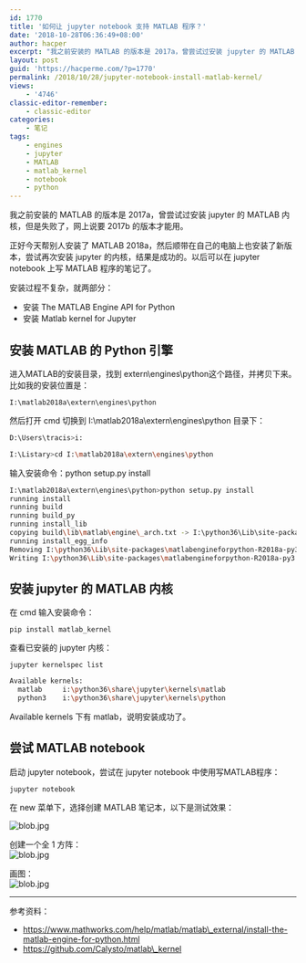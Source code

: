 ```yaml
---
id: 1770
title: '如何让 jupyter notebook 支持 MATLAB 程序？'
date: '2018-10-28T06:36:49+08:00'
author: hacper
excerpt: "我之前安装的 MATLAB 的版本是 2017a，曾尝试过安装 jupyter 的 MATLAB 内核，但是失败了，网上说要 2017b 的版本才能用。\n\n正好今天帮别人安装了 MATLAB 2018a，然后顺带在自己的电脑上也安装了新版本，尝试再次安装 jupyter 的内核，结果是成功的。以后可以在 jupyter notebook 上写 MATLAB 程序的笔记了。"
layout: post
guid: 'https://hacperme.com/?p=1770'
permalink: /2018/10/28/jupyter-notebook-install-matlab-kernel/
views:
    - '4746'
classic-editor-remember:
    - classic-editor
categories:
    - 笔记
tags:
    - engines
    - jupyter
    - MATLAB
    - matlab_kernel
    - notebook
    - python
---
```


我之前安装的 MATLAB 的版本是 2017a，曾尝试过安装 jupyter 的 MATLAB 内核，但是失败了，网上说要 2017b 的版本才能用。

正好今天帮别人安装了 MATLAB 2018a，然后顺带在自己的电脑上也安装了新版本，尝试再次安装 jupyter 的内核，结果是成功的。以后可以在 jupyter notebook 上写 MATLAB 程序的笔记了。

安装过程不复杂，就两部分：

- 安装 The MATLAB Engine API for Python
- 安装 Matlab kernel for Jupyter

## 安装 MATLAB 的 Python 引擎

进入MATLAB的安装目录，找到 extern\\engines\\python这个路径，并拷贝下来。比如我的安装位置是：

`I:\matlab2018a\extern\engines\python`

然后打开 cmd 切换到 I:\\matlab2018a\\extern\\engines\\python 目录下：

```bash
D:\Users\tracis>i:

I:\Listary>cd I:\matlab2018a\extern\engines\python


```

输入安装命令：python setup.py install

```bash
I:\matlab2018a\extern\engines\python>python setup.py install
running install
running build
running build_py
running install_lib
copying build\lib\matlab\engine\_arch.txt -> I:\python36\Lib\site-packages\matlab\engine
running install_egg_info
Removing I:\python36\Lib\site-packages\matlabengineforpython-R2018a-py3.6.egg-info
Writing I:\python36\Lib\site-packages\matlabengineforpython-R2018a-py3.6.egg-info

```

## 安装 jupyter 的 MATLAB 内核

在 cmd 输入安装命令：

`pip install matlab_kernel`

查看已安装的 jupyter 内核：

`jupyter kernelspec list`

```bash
Available kernels:
  matlab     i:\python36\share\jupyter\kernels\matlab
  python3    i:\python36\share\jupyter\kernels\python

```

Available kernels 下有 matlab，说明安装成功了。

## 尝试 MATLAB notebook

启动 jupyter notebook，尝试在 jupyter notebook 中使用写MATLAB程序：

`jupyter notebook`

在 new 菜单下，选择创建 MATLAB 笔记本，以下是测试效果：

![blob.jpg](https://i.loli.net/2018/10/27/5bd418441f7b6.jpg)

创建一个全 1 方阵：  
![blob.jpg](https://i.loli.net/2018/10/27/5bd41b63ae37d.jpg)

画图：  
![blob.jpg](https://i.loli.net/2018/10/27/5bd41b7da84ac.jpg)

- - - - - -

参考资料：

- https://www.mathworks.com/help/matlab/matlab\_external/install-the-matlab-engine-for-python.html
- https://github.com/Calysto/matlab\_kernel